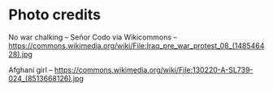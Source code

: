 # Photo credits

No war chalking – Señor Codo via Wikicommons – https://commons.wikimedia.org/wiki/File:Iraq_pre_war_protest_08_(148546428).jpg

Afghani girl – https://commons.wikimedia.org/wiki/File:130220-A-SL739-024_(8513668126).jpg
